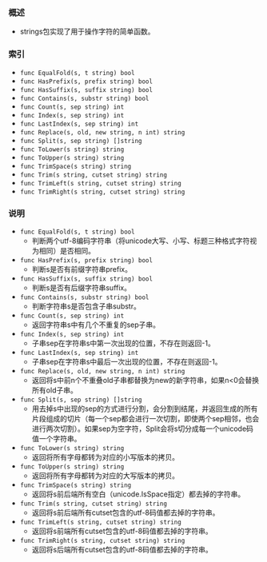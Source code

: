### 概述
+ strings包实现了用于操作字符的简单函数。

### 索引

+ `func EqualFold(s, t string) bool`
+ `func HasPrefix(s, prefix string) bool`
+ `func HasSuffix(s, suffix string) bool`
+ `func Contains(s, substr string) bool`
+ `func Count(s, sep string) int`
+ `func Index(s, sep string) int`
+ `func LastIndex(s, sep string) int`
+ `func Replace(s, old, new string, n int) string`
+ `func Split(s, sep string) []string`
+ `func ToLower(s string) string`
+ `func ToUpper(s string) string`
+ `func TrimSpace(s string) string`
+ `func Trim(s string, cutset string) string`
+ `func TrimLeft(s string, cutset string) string`
+ `func TrimRight(s string, cutset string) string`

### 说明

+ `func EqualFold(s, t string) bool`
    + 判断两个utf-8编码字符串（将unicode大写、小写、标题三种格式字符视为相同）是否相同。
+ `func HasPrefix(s, prefix string) bool`
    + 判断s是否有前缀字符串prefix。
+ `func HasSuffix(s, suffix string) bool`
    + 判断s是否有后缀字符串suffix。
+ `func Contains(s, substr string) bool`
    + 判断字符串s是否包含子串substr。
+ `func Count(s, sep string) int`
    + 返回字符串s中有几个不重复的sep子串。
+ `func Index(s, sep string) int`
    + 子串sep在字符串s中第一次出现的位置，不存在则返回-1。
+ `func LastIndex(s, sep string) int`
    + 子串sep在字符串s中最后一次出现的位置，不存在则返回-1。
+ `func Replace(s, old, new string, n int) string`
    + 返回将s中前n个不重叠old子串都替换为new的新字符串，如果n<0会替换所有old子串。
+ `func Split(s, sep string) []string`
    + 用去掉s中出现的sep的方式进行分割，会分割到结尾，并返回生成的所有片段组成的切片（每一个sep都会进行一次切割，即使两个sep相邻，也会进行两次切割）。如果sep为空字符，Split会将s切分成每一个unicode码值一个字符串。
+ `func ToLower(s string) string`
    + 返回将所有字母都转为对应的小写版本的拷贝。
+ `func ToUpper(s string) string`
    + 返回将所有字母都转为对应的大写版本的拷贝。
+ `func TrimSpace(s string) string`
    + 返回将s前后端所有空白（unicode.IsSpace指定）都去掉的字符串。
+ `func Trim(s string, cutset string) string`
    + 返回将s前后端所有cutset包含的utf-8码值都去掉的字符串。
+ `func TrimLeft(s string, cutset string) string`
    + 返回将s前端所有cutset包含的utf-8码值都去掉的字符串。
+ `func TrimRight(s string, cutset string) string`
    + 返回将s后端所有cutset包含的utf-8码值都去掉的字符串。
